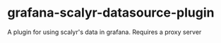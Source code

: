 # grafana-scalyr-datasource-plugin
A plugin for using scalyr's data in grafana. Requires a proxy server
